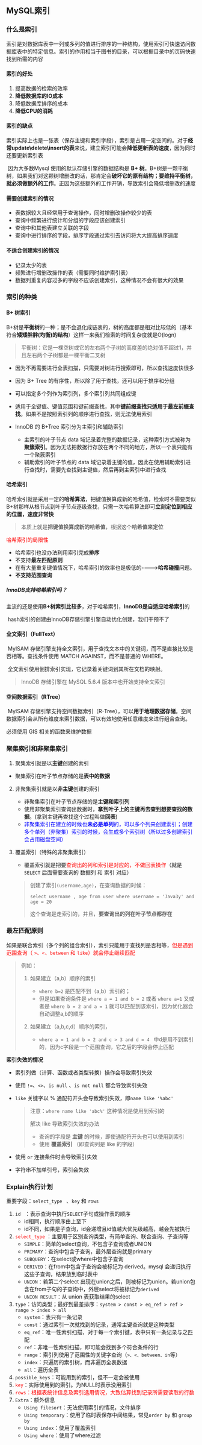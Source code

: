 ## MySQL索引

### 什么是索引	

​		索引是对数据库表中一列或多列的值进行排序的一种结构，使用索引可快速访问数据库表中的特定信息。索引的作用相当于图书的目录，可以根据目录中的页码快速找到所需的内容

#### 索引的好处

1. 提高数据的检索的效率
2. **降低数据库的IO成本**
3. 降低数据库排序的成本
4. **降低CPU的消耗**

#### 索引的缺点

​		索引实际上也是一张表（保存主键和索引字段），索引是占用一定空间的。对于**经常update\delete\insert的表**来说，建立索引可能会**降低更新表的速度**，因为同时还要更新索引表

​		因为大多数Mysql 使用的默认存储引擎的数据结构是 **B+ 树**。B+树是一颗平衡树，如果我们对这颗树增删改的话，那肯定会**破坏它的原有结构；要维持平衡树，就必须做额外的工作**。正因为这些额外的工作开销，导致索引会降低增删改的速度

#### 需要创建索引的情况

- 表数据较大且经常用于查询操作，同时增删改操作较少的表
- 查询中频繁进行统计和分组的字段应该创建索引
- 查询中和其他表建立关联的字段
- 查询中进行排序的字段，排序字段通过索引去访问将大大提高排序速度

#### 不适合创建索引的情况

- 记录太少的表
- 频繁进行增删改操作的表（需要同时维护索引表）
- 数据列重复内容过多的字段不应该创建索引，这种情况不会有很大的效果



### 索引的种类

#### B+ 树索引

​		B+树是**平衡树**的一种；是不会退化成链表的，树的高度都是相对比较低的（基本符合**矮矮胖胖(均衡)的结构**）这样一来我们检索的时间复杂度就是O(logn)

> 平衡树：它是一棵空树或它的左右两个子树的高度差的绝对值不超过1，并且左右两个子树都是一棵平衡二叉树

- 因为不再需要进行全表扫描，只需要对树进行搜索即可，所以查找速度快很多

- 因为 B+ Tree 的有序性，所以除了用于查找，还可以用于排序和分组

- 可以指定多个列作为索引列，多个索引列共同组成键
- 适用于全键值、键值范围和键前缀查找，其中**键前缀查找只适用于最左前缀查找**。如果不是按照索引列的顺序进行查找，则无法使用索引
- InnoDB 的 B+Tree 索引分为主索引和辅助索引
  - 主索引的叶子节点 data 域记录着完整的数据记录，这种索引方式被称为**聚簇索引**。因为无法把数据行存放在两个不同的地方，所以一个表只能有一个聚簇索引
  - 辅助索引的叶子节点的 data 域记录着主键的值，因此在使用辅助索引进行查找时，需要先查找到主键值，然后再到主索引中进行查找



#### 哈希索引

​		哈希索引就是采用一定的**哈希算法**，把键值换算成新的哈希值，检索时不需要类似B+树那样从根节点到叶子节点逐级查找，只需一次哈希算法即可**立刻定位到相应的位置，速度非常快**

>  本质上就是**把键值换算成新的哈希值**，根据这个**哈希值来定位**

<font color=red>哈希索引的局限性</font>

- 哈希索引也没办法利用索引完成**排序**
- 不支持**最左匹配原则**
- 在有大量重复键值情况下，哈希索引的效率也是极低的---->**哈希碰撞**问题。
- **不支持范围查询**



##### InnoDB支持哈希索引吗？

​		主流的还是使用**B+树索引比较多**，对于哈希索引，**InnoDB是自适应哈希索引**的

​		hash索引的创建由InnoDB存储引擎引擎自动优化创建，我们干预不了



#### 全文索引（FullText）

​		MyISAM 存储引擎支持全文索引，用于查找文本中的关键词，而不是直接比较是否相等。查找条件使用 MATCH AGAINST，而不是普通的 WHERE。

​		全文索引使用倒排索引实现，它记录着关键词到其所在文档的映射。

>  InnoDB 存储引擎在 MySQL 5.6.4 版本中也开始支持全文索引



#### 空间数据索引（RTree）

​		MyISAM 存储引擎支持空间数据索引（R-Tree），可以**用于地理数据存储**。空间数据索引会从所有维度来索引数据，可以有效地使用任意维度来进行组合查询。

必须使用 GIS 相关的函数来维护数据



### 聚集索引和非聚集索引

1. 聚集索引就是以**主键**创建的索引
   
- 聚集索引在叶子节点存储的是**表中的数据**
  
2. 非聚集索引就是以**非主键**创建的索引

   - 非聚集索引在叶子节点存储的是**主键和索引列**
   - 使用非聚集索引查询出数据时，**拿到叶子上的主键再去查到想要查找的数据**。(拿到主键再查找这个过程叫做**回表**)
   - <font color=blue>非聚集索引在建立的时候也**未必是单列**的，可以多个列来创建索引；创建多个单列（非聚集）索引的时候，会生成多个索引树（所以过多创建索引会占用磁盘空间）</font>

3. 覆盖索引（特殊的非聚集索引）

   - 覆盖索引就是把要<font color=red>查询出的列和索引是对应的，不做回表操作</font>（就是 `SELECT` 后面需要查询的 数据列 和 索引 对应）

   > 创建了索引`(username,age)`，在查询数据的时候：
   >
   > `select username , age from user where username = 'Java3y' and age = 20`
   >
   > 这个查询是走索引的，并且，**要查询出的列在叶子节点都存在**



### 最左匹配原则

​		如果是联合索引（多个列的组合索引），索引只能用于查找列是否相等，<font color=red>但是遇到范围查询（ `>`、`<`、`between` 和 `like`）就会停止继续匹配</font>

> 例如：
>
> 1. 如果建立（a,b）顺序的索引
>    - `where b=2` 是匹配不到（a,b）索引的；
>    - 但是如果查询条件是 `where a = 1 and b = 2` 或者 `where a=1`  又或者是 `where b = 2 and a = 1` 就可以匹配到该索引，因为优化器会自动调整a,b的顺序
>
> 2. 如果建立（a,b,c,d）顺序的索引，
>    - `where a = 1 and b = 2 and c > 3 and d = 4 `  中d是用不到索引的，因为c字段是一个范围查询，它之后的字段会停止匹配

**索引失效的情况**

- 索引列做（计算、函数或者类型转换）操作会导致索引失效

- 使用 `!=`、`<>`、`is null` 、`is not null` 都会导致索引失效

- `like` 关键字以 % 通配符开头会导致索引失效，即`name like '%abc' `

  > 注意：`where name like 'abc%'` 这种情况是使用到索引的
  >
  > 解决 like 导致索引失效的办法
  >
  > - 查询的字段是 **主键** 的时候，即使通配符开头也可以使用到索引
  > - 使用 **覆盖索引** （即查询列是 like 的字段）

- 使用 `or` 连接条件时会导致索引失效

- 字符串不加单引号，索引会失效



### Explain执行计划

重要字段：`select_type ` 、`key` 和 `rows`



1. `id ` ：表示查询中执行`SELECT`子句或操作表的顺序
   - id相同，执行顺序由上至下
   - id不同，如果是子查询，id会递增且id值越大优先级越高，越会先被执行
2. <font color=red>`select_type` </font>：主要用于区别查询类型，有简单查询、联合查询、子查询等
   - `SIMPLE`：简单的select查询，不包含子查询或者UNION
   - `PRIMARY`：查询中包含子查询，最外层查询就是primary
   - `SUBQUERY`：在select或where中包含子查询
   - `DERIVED`：在from中包含子查询会被标记为 derived。mysql 会递归执行这些子查询，结果放到临时表中
   - `UNION`：若第二个select 出现在union之后，则被标记为union。若union包含在from子句的子查询中，外层select将被标记为`derived`
   - `UNION RESULT`：从 union 表获取结果的select
3. `type`：访问类型；最好到最差排序：`system > const > eq_ref > ref > range > index > all`
   - `system`：表只有一条记录
   - `const`：通过索引一次就找到的记录，通常主键查询就是这种类型
   - `eq_ref`：唯一性索引扫描，对于每一个索引键，表中只有一条记录与之匹配
   - `ref`：非唯一性索引扫描，即可能会找到多个符合条件的行
   - `range`：索引列使用了范围性的关键字查询（`>、<、between、in`等）
   - `index`：只遍历的索引树，而非遍历全表数据
   - `all`：遍历全表
4. `possible_keys`：可能用到的索引，但不一定会被使用
5. <font color=red>`key`</font>：实际使用到的索引。为NULL时表示没用索引
6. <font color=red>`rows`：根据表统计信息及索引选用情况，大致估算找到记录所需要读取的行数</font>
7. `Extra`：额外信息
   - `Using filesort`：无法使用索引的情况，文件排序
   - `Using temporary`：使用了临时表保存中间结果，常见`order by` 和 `group by`
   - `Using index`：使用了覆盖索引
   - `Using where`：使用了where过滤





